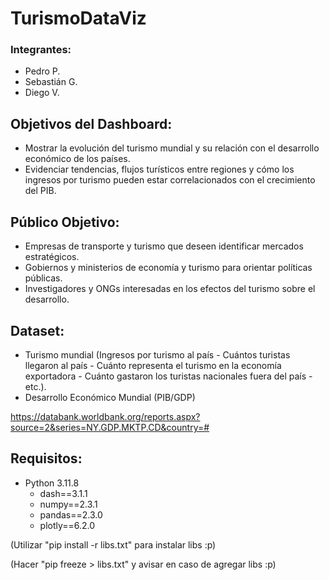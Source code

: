 # TurismoDataViz
### Integrantes:
- Pedro P.
- Sebastián G.
- Diego V.

## Objetivos del Dashboard:
- Mostrar la evolución del turismo mundial y su relación con el desarrollo económico de los países.
- Evidenciar tendencias, flujos turísticos entre regiones y cómo los ingresos por turismo pueden estar correlacionados con el crecimiento del PIB.

## Público Objetivo:
- Empresas de transporte y turismo que deseen identificar mercados estratégicos.
- Gobiernos y ministerios de economía y turismo para orientar políticas públicas.
- Investigadores y ONGs interesadas en los efectos del turismo sobre el desarrollo.

## Dataset:
- Turismo mundial (Ingresos por turismo al país - Cuántos turistas llegaron al país - Cuánto representa el turismo en la economía exportadora - Cuánto gastaron los turistas nacionales fuera del país - etc.).
- Desarrollo Económico Mundial (PIB/GDP)

https://databank.worldbank.org/reports.aspx?source=2&series=NY.GDP.MKTP.CD&country=#

## Requisitos:
- Python 3.11.8
  - dash==3.1.1
  - numpy==2.3.1
  - pandas==2.3.0
  - plotly==6.2.0

(Utilizar "pip install -r libs.txt" para instalar libs :p)

(Hacer "pip freeze > libs.txt" y avisar en caso de agregar libs :p)

